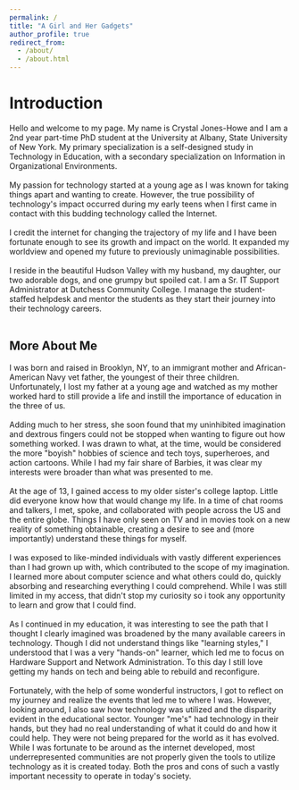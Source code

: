 ```yaml
---
permalink: /
title: "A Girl and Her Gadgets"
author_profile: true
redirect_from: 
  - /about/
  - /about.html
---
```


Introduction
======

Hello and welcome to my page.  My name is Crystal Jones-Howe and I am a 2nd year part-time PhD student at the University at Albany, State University of New York. My primary specialization is a self-designed study in Technology in Education, with a secondary specialization on Information in Organizational Environments.<br/><br/>
My passion for technology started at a young age as I was known for taking things apart and wanting to create.  However, the true possibility of technology's impact occurred during my early teens when I first came in contact with this budding technology called the Internet.  <br/><br/>
I credit the internet for changing the trajectory of my life and I have been fortunate enough to see its growth and impact on the world.  It expanded my worldview and opened my future to previously unimaginable possibilities. <br/><br/>
I reside in the beautiful Hudson Valley with my husband, my daughter, our two adorable dogs, and one grumpy but spoiled cat.  I am a Sr. IT Support Administrator at Dutchess Community College. I manage the student-staffed helpdesk and mentor the students as they start their journey into their technology careers.  <br/>
<br/>

More About Me
-----

I was born and raised in Brooklyn, NY, to an immigrant mother and African-American Navy vet father, the youngest of their three children.  Unfortunately, I lost my father at a young age and watched as my mother worked hard to still provide a life and instill the importance of education in the three of us. <br/><br/>
Adding much to her stress, she soon found that my uninhibited imagination and dextrous fingers could not be stopped when wanting to figure out how something worked.  I was drawn to what, at the time, would be considered the more "boyish" hobbies of science and tech toys, superheroes, and action cartoons. While I had my fair share of Barbies, it was clear my interests were broader than what was presented to me.<br/><br/>
At the age of 13, I gained access to my older sister's college laptop.  Little did everyone know how that would change my life.  In a time of chat rooms and talkers, I met, spoke, and collaborated with people across the US and the entire globe.   Things I have only seen on TV and in movies took on a new reality of something obtainable, creating a desire to see and (more importantly) understand these things for myself.  <br/><br/>
I was exposed to like-minded individuals with vastly different experiences than I had grown up with, which contributed to the scope of my imagination.  I learned more about computer science and what others could do, quickly absorbing and researching everything I could comprehend.  While I was still limited in my access, that didn't stop my curiosity so i took any opportunity to learn and grow that I could find. <br/><br/>
As I continued in my education, it was interesting to see the path that I thought I clearly imagined was broadened by the many available careers in technology.  Though I did not understand things like "learning styles," I understood that I was a very "hands-on" learner, which led me to focus on Hardware Support and Network Administration.  To this day I still love getting my hands on tech and being able to rebuild and reconfigure.  <br/><br/>
Fortunately, with the help of some wonderful instructors, I got to reflect on my journey and realize the events that led me to where I was.  However, looking around, I also saw how technology was utilized and the disparity evident in the educational sector.  Younger "me's" had technology in their hands, but they had no real understanding of what it could do and how it could help.  They were not being prepared for the world as it has evolved.  While I was fortunate to be around as the internet developed, most underrepresented communities are not properly given the tools to utilize technology as it is created today.  Both the pros and cons of such a vastly important necessity to operate in today's society. <br/> <br/>
